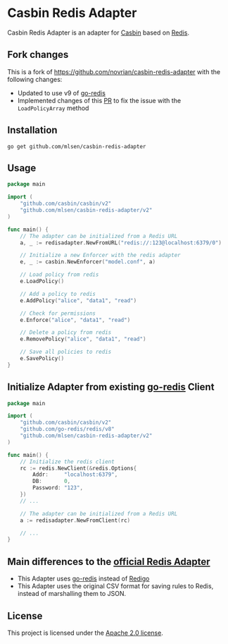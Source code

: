 # Casbin Redis Adapter

Casbin Redis Adapter is an adapter for [Casbin](https://github.com/casbin/casbin) based on [Redis](https://redis.io).

## Fork changes

This is a fork of https://github.com/novrian/casbin-redis-adapter with the following changes:

- Updated to use v9 of [go-redis](https://github.com/redis/go-redis)
- Implemented changes of this [PR](https://github.com/mlsen/casbin-redis-adapter/pull/5) to fix the issue with the `LoadPolicyArray` method

## Installation

    go get github.com/mlsen/casbin-redis-adapter

## Usage

```go
package main

import (
	"github.com/casbin/casbin/v2"
	"github.com/mlsen/casbin-redis-adapter/v2"
)

func main() {
	// The adapter can be initialized from a Redis URL
	a, _ := redisadapter.NewFromURL("redis://:123@localhost:6379/0")

	// Initialize a new Enforcer with the redis adapter
	e, _ := casbin.NewEnforcer("model.conf", a)

	// Load policy from redis
	e.LoadPolicy()

	// Add a policy to redis
	e.AddPolicy("alice", "data1", "read")

	// Check for permissions
	e.Enforce("alice", "data1", "read")

	// Delete a policy from redis
	e.RemovePolicy("alice", "data1", "read")

	// Save all policies to redis
	e.SavePolicy()
}
```

## Initialize Adapter from existing [go-redis](https://github.com/go-redis/redis) Client

```go
package main

import (
	"github.com/casbin/casbin/v2"
	"github.com/go-redis/redis/v8"
	"github.com/mlsen/casbin-redis-adapter/v2"
)

func main() {
	// Initialize the redis client
	rc := redis.NewClient(&redis.Options{
		Addr:     "localhost:6379",
		DB:       0,
		Password: "123",
	})
	// ...

	// The adapter can be initialized from a Redis URL
	a := redisadapter.NewFromClient(rc)

	// ...
}
```

## Main differences to the [official Redis Adapter](https://github.com/casbin/redis-adapter/)

- This Adapter uses [go-redis](https://github.com/go-redis/redis) instead
  of [Redigo](https://github.com/gomodule/redigo)
- This Adapter uses the original CSV format for saving rules to Redis, instead of marshalling them to JSON.

## License

This project is licensed under
the [Apache 2.0 license](https://github.com/mlsen/casbin-redis-adapter/blob/master/LICENSE).